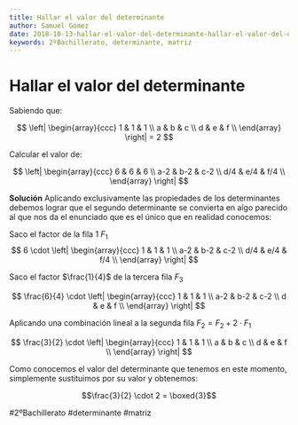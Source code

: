 ```yaml
---
title: Hallar el valor del determinante
author: Samuel Gómez
date: 2018-10-13-hallar-el-valor-del-determinante-hallar-el-valor-del-determinante
keywords: 2ºBachillerato, determinante, matriz
---
```


# Hallar el valor del determinante

Sabiendo que:

$$
\left|
\begin{array}{ccc}
	1 & 1 & 1 \\
	a & b & c \\
	d & e & f \\
\end{array}
\right| = 2
$$

Calcular el valor de:

$$
\left|
\begin{array}{ccc}
	6 		& 6 	& 6 	\\
	a-2 	& b-2 	& c-2 	\\
	d/4 	& e/4 	& f/4 	\\
\end{array}
\right|
$$

**Solución** Aplicando exclusivamente las propiedades de los determinantes debemos lograr
que el segundo determinante se convierta en algo parecido al que nos da el enunciado
que es el único que en realidad conocemos:

Saco el factor de la fila 1 $F_1$
$$
6 \cdot
\left|
\begin{array}{ccc}
	1 		& 1 	& 1 	\\
	a-2 	& b-2 	& c-2 	\\
	d/4 	& e/4 	& f/4 	\\
\end{array}
\right|
$$

Saco el factor $\frac{1}{4}$ de la tercera fila $F_3$

$$
\frac{6}{4} \cdot
\left|
\begin{array}{ccc}
	1 		& 1 	& 1 	\\
	a-2 	& b-2 	& c-2 	\\
	d 	& e 	& f 	\\
\end{array}
\right|
$$

Aplicando una combinación lineal a la segunda fila $F_2 = F_2+2\cdot F_1$

$$
\frac{3}{2} \cdot
\left|
\begin{array}{ccc}
	1 		& 1 	& 1 	\\
	a 	& b 	& c 	\\
	d 	& e 	& f 	\\
\end{array}
\right|
$$

Como conocemos el valor del determinante que tenemos en este momento, simplemente
sustituimos por su valor y obtenemos:

$$\frac{3}{2} \cdot 2 = \boxed{3}$$

#2ºBachillerato #determinante #matriz